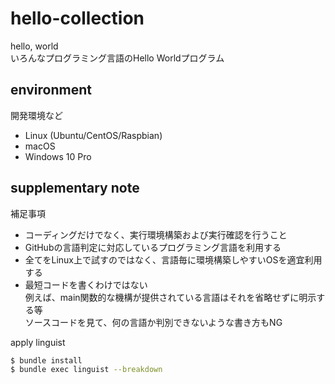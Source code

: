 # hello-collection
hello, world<br>
いろんなプログラミング言語のHello Worldプログラム

## environment
開発環境など

- Linux (Ubuntu/CentOS/Raspbian)
- macOS
- Windows 10 Pro

## supplementary note
補足事項

- コーディングだけでなく、実行環境構築および実行確認を行うこと
- GitHubの言語判定に対応しているプログラミング言語を利用する
- 全てをLinux上で試すのではなく、言語毎に環境構築しやすいOSを適宜利用する
- 最短コードを書くわけではない<br>
例えば、main関数的な機構が提供されている言語はそれを省略せずに明示する等<br>
ソースコードを見て、何の言語か判別できないような書き方もNG

apply linguist

```bash
$ bundle install
$ bundle exec linguist --breakdown
```
